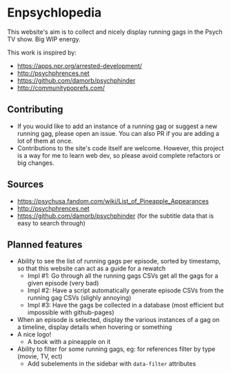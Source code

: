 # Enpsychlopedia

This website's aim is to collect and nicely display running gags in the Psych TV show.
Big WIP energy.

This work is inspired by:
* https://apps.npr.org/arrested-development/
* http://psychphrences.net
* https://github.com/damorb/psychphinder
* http://communitypoprefs.com/

## Contributing

* If you would like to add an instance of a running gag or suggest a new running gag, please open an issue. You can also PR if you are adding a lot of them at once.
* Contributions to the site's code itself are welcome. However, this project is a way for me to learn web dev, so please avoid complete refactors or big changes.

## Sources

* https://psychusa.fandom.com/wiki/List_of_Pineapple_Appearances
* http://psychphrences.net
* https://github.com/damorb/psychphinder (for the subtitle data that is easy to search through)


## Planned features

* Ability to see the list of running gags per episode, sorted by timestamp, so that this website can act as a guide for a rewatch
    * Impl #1: Go through all the running gags CSVs get all the gags for a given episode (very bad)
    * Impl #2: Have a script automatically generate episode CSVs from the running gag CSVs (slighly annoying)
    * Impl #3: Have the gags be collected in a database (most efficient but impossible with github-pages)
* When an episode is selected, display the various instances of a gag on a timeline, display details when hovering or something
* A nice logo!
    * A book with a pineapple on it
* Ability to filter for some running gags, eg: for references filter by type (movie, TV, ect)
    * Add subelements in the sidebar with `data-filter` attributes
